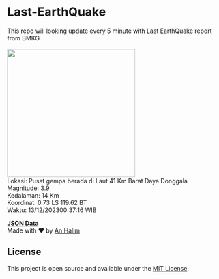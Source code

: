 # Last-EarthQuake
This repo will looking update every 5 minute with Last EarthQuake report from BMKG
<br>
<br>
<img src="https://static.bmkg.go.id/20231213003716.mmi.jpg" width="300"/>
<br>
Lokasi: Pusat gempa berada di Laut 41 Km Barat Daya Donggala <br>
Magnitude: 3.9 <br>
Kedalaman: 14 Km <br>
Koordinat: 0.73 LS 119.62 BT <br>
Waktu: 13/12/202300:37:16 WIB <br>

<a href="./data/data.json">**JSON Data**</a>
<br>
Made with ❤️ by <a href="https://github.com/an-halim">An Halim</a>
## License

This project is open source and available under the [MIT License](LICENSE).
